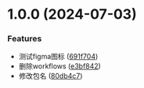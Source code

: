 # 1.0.0 (2024-07-03)


### Features

* 测试figma图标 ([691f704](https://github.com/varletjs/varlet-icons-library-starter/commit/691f704da29e02c2de5acbda651d1bcfdb4b0940))
* 删除workflows ([e3bf842](https://github.com/varletjs/varlet-icons-library-starter/commit/e3bf84295f41e7735fdd6522b9822281e20785d5))
* 修改包名 ([80db4c7](https://github.com/varletjs/varlet-icons-library-starter/commit/80db4c7ba1687d8d8ce5884194ef1a2aa60d0165))



